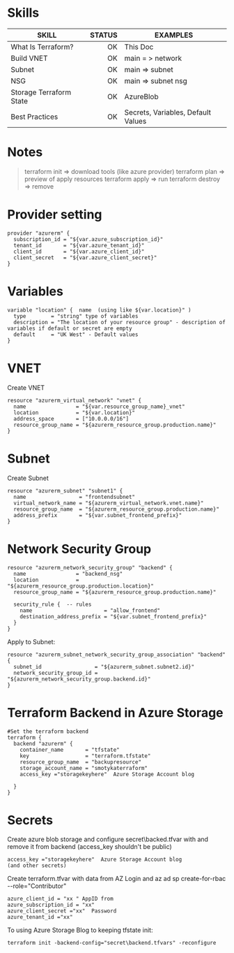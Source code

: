 # Skills

| SKILL                   | STATUS | EXAMPLES                           |
| ----------------------- | -----: | ---------------------------------- |
| What Is Terraform?      |     OK | This Doc                           |
| Build VNET              |     OK | main  = > network                  |
| Subnet                  |     OK | main => subnet                     |
| NSG                     |     OK | main => subnet nsg                 |
| Storage Terraform State |     OK | AzureBlob                          |
| Best Practices          |     OK | Secrets, Variables, Default Values |

# Notes 

>terraform init => download tools (like azure provider)
terraform plan => preview of apply resources
terraform apply => run
terraform destroy => remove

# Provider setting

```
provider "azurerm" {
  subscription_id = "${var.azure_subscription_id}"
  tenant_id       = "${var.azure_tenant_id}"
  client_id       = "${var.azure_client_id}"
  client_secret   = "${var.azure_client_secret}"
}
```


# Variables
```
variable "location" {  name  (using like ${var.location}" )
  type        = "string" type of variables 
  description = "The location of your resource group" - description of variables if default or secret are empty
  default     = "UK West" - Default values
}
```

# VNET
Create VNET
```
resource "azurerm_virtual_network" "vnet" {
  name                = "${var.resource_group_name}_vnet"
  location            = "${var.location}"
  address_space       = ["10.0.0.0/16"]
  resource_group_name = "${azurerm_resource_group.production.name}"
}
```

# Subnet
Create Subnet
```
resource "azurerm_subnet" "subnet1" {
  name                 = "frontendsubnet"
  virtual_network_name = "${azurerm_virtual_network.vnet.name}"
  resource_group_name  = "${azurerm_resource_group.production.name}"
  address_prefix       = "${var.subnet_frontend_prefix}" 
}
```
# Network Security Group
```
resource "azurerm_network_security_group" "backend" {
  name                = "backend_nsg"
  location            = "${azurerm_resource_group.production.location}"
  resource_group_name = "${azurerm_resource_group.production.name}"

  security_rule {  -- rules
    name                       = "allow_frontend"
    destination_address_prefix = "${var.subnet_frontend_prefix}"
  }
}
```
Apply to Subnet:

```
resource "azurerm_subnet_network_security_group_association" "backend" {
  subnet_id                 = "${azurerm_subnet.subnet2.id}"
  network_security_group_id = "${azurerm_network_security_group.backend.id}"
}
```

# Terraform  Backend in Azure Storage

```
#Set the terraform backend
terraform {
  backend "azurerm" {
    container_name       = "tfstate"
    key                  = "terraform.tfstate"
    resource_group_name  = "backupresource"
    storage_account_name = "smotykaterraform"
    access_key ="storagekeyhere"  Azure Storage Account blog

  }
}

```

# Secrets

Create azure blob storage and configure secret\backed.tfvar with 
and remove it from  backend (access_key shouldn't be public)
```
access_key ="storagekeyhere"  Azure Storage Account blog
(and other secrets)
```

Create terraform.tfvar with  data from AZ Login and az ad sp create-for-rbac --role="Contributor"

```
azure_client_id = "xx " AppID from 
azure_subscription_id = "xx" 
azure_client_secret ="xx"  Password 
azure_tenant_id ="xx" 
```
To using Azure Storage Blog to keeping tfstate init:
```
terraform init -backend-config="secret\backend.tfvars" -reconfigure
```

